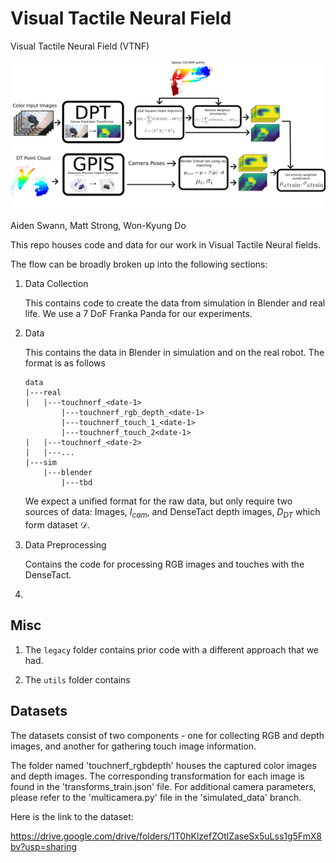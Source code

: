 # Visual Tactile Neural Field
Visual Tactile Neural Field (VTNF)

<!-- insert image here -->
![Local Image](misc_imgs/mvp_architecture.png)

Aiden Swann, Matt Strong, Won-Kyung Do

This repo houses code and data for our work in Visual Tactile Neural fields.

The flow can be broadly broken up into the following sections:

1. Data Collection

    This contains code to create the data from simulation in Blender and real life.
    We use a 7 DoF Franka Panda for our experiments.

2. Data

    This contains the data in Blender in simulation and on the real robot. The format is as follows


    ```
    data
    |---real
    |   |---touchnerf_<date-1>
            |---touchnerf_rgb_depth_<date-1>
            |---touchnerf_touch_1_<date-1>
            |---touchnerf_touch_2<date-1>
    |   |---touchnerf_<date-2>
    |   |---...
    |---sim
        |---blender
            |---tbd
    ```

    We expect a unified format for the raw data, but only require two sources of data: Images, $I_{cam}$, and DenseTact depth images, $D_{DT}$ which form dataset $\mathcal{D}$.

2. Data Preprocessing

    Contains the code for processing RGB images and touches with the DenseTact.


3. 


## Misc

1. The `legacy` folder contains prior code with a different approach that we had.

2. The `utils` folder contains 



## Datasets 

The datasets consist of two components - one for collecting RGB and depth images, and another for gathering touch image information.

The folder named 'touchnerf_rgbdepth' houses the captured color images and depth images. The corresponding transformation for each image is found in the 'transforms_train.json' file. For additional camera parameters, please refer to the 'multicamera.py' file in the 'simulated_data' branch.

Here is the link to the dataset:

https://drive.google.com/drive/folders/1T0hKlzefZOtlZaseSx5uLss1g5FmX8bv?usp=sharing

